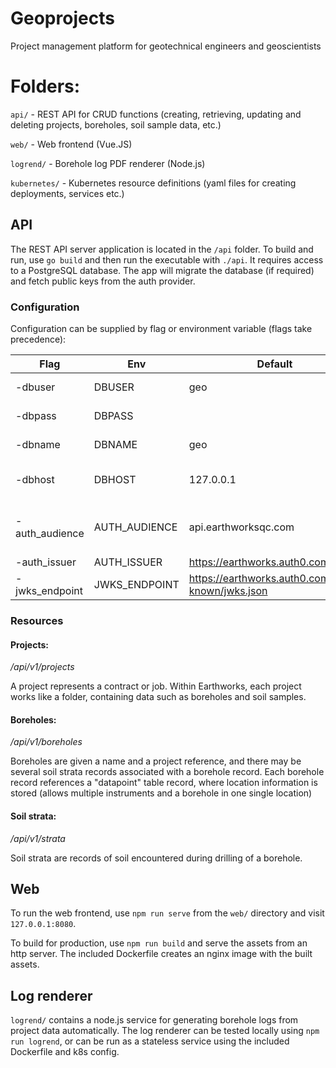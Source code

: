 # Geoprojects
Project management platform for geotechnical engineers and geoscientists

# Folders:

`api/` - REST API for CRUD functions (creating, retrieving, updating and deleting projects, boreholes, soil sample data, etc.)

`web/` - Web frontend (Vue.JS)

`logrend/` - Borehole log PDF renderer (Node.js)

`kubernetes/` - Kubernetes resource definitions (yaml files for creating deployments, services etc.)

## API

The REST API server application is located in the `/api` folder. To build and run, use `go build` and then run the executable with `./api`. It requires access to a PostgreSQL database. The app will migrate the database (if required) and fetch public keys from the auth provider.

### Configuration

Configuration can be supplied by flag or environment variable (flags take precedence):

| Flag         | Env         | Default    | Description |
|--------------|-------------|------------|-------------|
|-dbuser       |DBUSER       | geo |database username |
|-dbpass       |DBPASS       |     |database password |
|-dbname       |DBNAME       | geo |database name |
|-dbhost       |DBHOST       | 127.0.0.1 |database service host |
|-auth_audience|AUTH_AUDIENCE| api.earthworksqc.com |aud claim (name of app in auth0) |
|-auth_issuer  |AUTH_ISSUER  | https://earthworks.auth0.com/ |auth issuer |
|-jwks_endpoint|JWKS_ENDPOINT| https://earthworks.auth0.com/.well-known/jwks.json |JWKS endpoint |

### Resources

#### Projects:
_/api/v1/projects_

A project represents a contract or job. Within Earthworks, each project works like a folder, containing data such as boreholes and soil samples.

#### Boreholes:
_/api/v1/boreholes_

Boreholes are given a name and a project reference, and there may be several soil strata records associated with a borehole record. Each borehole record references a "datapoint" table record, where location information is stored (allows multiple instruments and a borehole in one single location)

#### Soil strata:
_/api/v1/strata_

Soil strata are records of soil encountered during drilling of a borehole.

## Web

To run the web frontend, use `npm run serve` from the `web/` directory and visit `127.0.0.1:8080`.

To build for production, use `npm run build` and serve the assets from an http server. The included Dockerfile creates an nginx image with the built assets.

## Log renderer

`logrend/` contains a node.js service for generating borehole logs from project data automatically. The log renderer can be tested locally using `npm run logrend`, or can be run as a stateless service using the included Dockerfile and k8s config.
